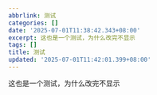 ```yaml
---
abbrlink: 测试
categories: []
date: '2025-07-01T11:38:42.343+08:00'
excerpt: 这也是一个测试，为什么改完不显示 
tags: []
title: 测试
updated: '2025-07-01T11:42:01.399+08:00'
---
```

这也是一个测试，为什么改完不显示
